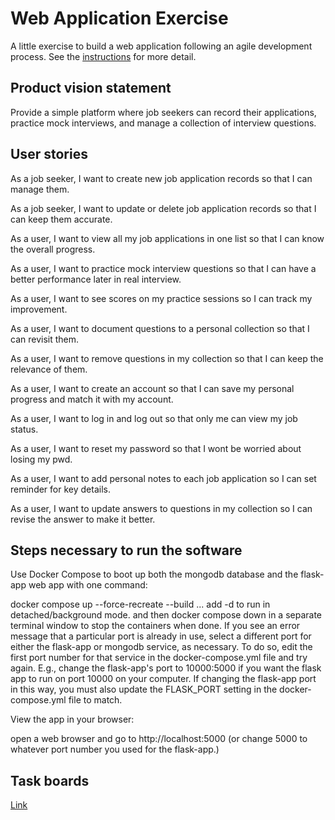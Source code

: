 # Web Application Exercise

A little exercise to build a web application following an agile development process. See the [instructions](instructions.md) for more detail.

## Product vision statement
Provide a simple platform where job seekers can record their applications, practice mock interviews, and manage a collection of interview questions.

## User stories

As a job seeker, I want to create new job application records so that I can manage them.

As a job seeker, I want to update or delete job application records so that I can keep them accurate.

As a user, I want to view all my job applications in one list so that I can know the overall progress.

As a user, I want to practice mock interview questions so that I can have a better performance later in real interview.

As a user, I want to see scores on my practice sessions so I can track my improvement.

As a user, I want to document questions to a personal collection so that I can revisit them.

As a user, I want to remove questions in my collection so that I can keep the relevance of them.

As a user, I want to create an account so that I can save my personal progress and match it with my account.

As a user, I want to log in and log out so that only me can view my job status.

As a user, I want to reset my password so that I wont be worried about losing my pwd.

As a user, I want to add personal notes to each job application so I can set reminder for key details.

As a user, I want to update answers to questions in my collection so I can revise the answer to make it better. 


## Steps necessary to run the software

Use Docker Compose to boot up both the mongodb database and the flask-app web app with one command:

docker compose up --force-recreate --build ... add -d to run in detached/background mode.
and then docker compose down in a separate terminal window to stop the containers when done.
If you see an error message that a particular port is already in use, select a different port for either the flask-app or mongodb service, as necessary. To do so, edit the first port number for that service in the docker-compose.yml file and try again. E.g., change the flask-app's port to 10000:5000 if you want the flask app to run on port 10000 on your computer. If changing the flask-app port in this way, you must also update the FLASK_PORT setting in the docker-compose.yml file to match.

View the app in your browser:

open a web browser and go to http://localhost:5000 (or change 5000 to whatever port number you used for the flask-app.)

## Task boards

[Link](https://github.com/orgs/software-students-spring2025/projects/82)
